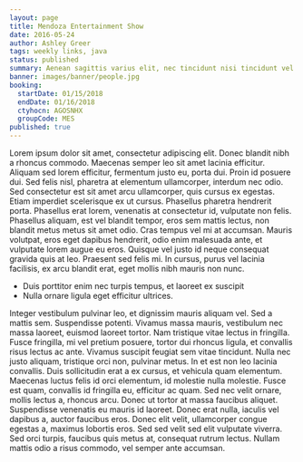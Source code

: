 ```yaml
---
layout: page
title: Mendoza Entertainment Show
date: 2016-05-24
author: Ashley Greer
tags: weekly links, java
status: published
summary: Aenean sagittis varius elit, nec tincidunt nisi tincidunt vel.
banner: images/banner/people.jpg
booking:
  startDate: 01/15/2018
  endDate: 01/16/2018
  ctyhocn: AGOSNHX
  groupCode: MES
published: true
---
```

Lorem ipsum dolor sit amet, consectetur adipiscing elit. Donec blandit nibh a rhoncus commodo. Maecenas semper leo sit amet lacinia efficitur. Aliquam sed lorem efficitur, fermentum justo eu, porta dui. Proin id posuere dui. Sed felis nisl, pharetra at elementum ullamcorper, interdum nec odio. Sed consectetur est sit amet arcu ullamcorper, quis cursus ex egestas. Etiam imperdiet scelerisque ex ut cursus. Phasellus pharetra hendrerit porta. Phasellus erat lorem, venenatis at consectetur id, vulputate non felis. Phasellus aliquam, est vel blandit tempor, eros sem mattis lectus, non blandit metus metus sit amet odio. Cras tempus vel mi at accumsan. Mauris volutpat, eros eget dapibus hendrerit, odio enim malesuada ante, et vulputate lorem augue eu eros. Quisque vel justo id neque consequat gravida quis at leo. Praesent sed felis mi. In cursus, purus vel lacinia facilisis, ex arcu blandit erat, eget mollis nibh mauris non nunc.

* Duis porttitor enim nec turpis tempus, et laoreet ex suscipit
* Nulla ornare ligula eget efficitur ultrices.

Integer vestibulum pulvinar leo, et dignissim mauris aliquam vel. Sed a mattis sem. Suspendisse potenti. Vivamus massa mauris, vestibulum nec massa laoreet, euismod laoreet tortor. Nam tristique vitae lectus in fringilla. Fusce fringilla, mi vel pretium posuere, tortor dui rhoncus ligula, et convallis risus lectus ac ante. Vivamus suscipit feugiat sem vitae tincidunt. Nulla nec justo aliquam, tristique orci non, pulvinar metus. In et est non leo lacinia convallis. Duis sollicitudin erat a ex cursus, et vehicula quam elementum. Maecenas luctus felis id orci elementum, id molestie nulla molestie. Fusce est quam, convallis id fringilla eu, efficitur ac quam.
Sed nec velit ornare, mollis lectus a, rhoncus arcu. Donec ut tortor at massa faucibus aliquet. Suspendisse venenatis eu mauris id laoreet. Donec erat nulla, iaculis vel dapibus a, auctor faucibus eros. Donec elit velit, ullamcorper congue egestas a, maximus lobortis eros. Sed sed velit sed elit vulputate viverra. Sed orci turpis, faucibus quis metus at, consequat rutrum lectus. Nullam mattis odio a risus commodo, vel semper ante accumsan.
